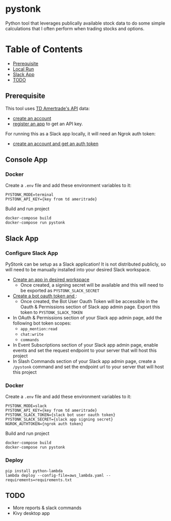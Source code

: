 pystonk
=======

Python tool that leverages publically available stock data to do some simple calculations that I often perform when
trading stocks and options.

# Table of Contents
* [Prerequisite](#prerequisite)
* [Local Run](#local-run)
* [Slack App](#slack-app)
* [TODO](#todo)

## Prerequisite
This tool uses [TD Amertrade's API](https://developer.tdameritrade.com/apis) data:
* [create an account](https://developer.tdameritrade.com/content/getting-started#createAccount)
* [register an app](https://developer.tdameritrade.com/content/getting-started#registerApp) to get an API key.

For running this as a Slack app locally, it will need an Ngrok auth token:
* [create an account and get an auth token](https://ngrok.com/)

## Console App
### Docker
Create a `.env` file and add these environment variables to it:
```shell script
PYSTONK_MODE=terminal
PYSTONK_API_KEY={key from td ameritrade}
```

Build and run project
```shell script
docker-compose build
docker-compose run pystonk
```

## Slack App
### Configure Slack App
PyStonk can be setup as a Slack application! It is not distributed publicly, so will need to be manually installed into your
desired Slack workspace.
* [Create an app in desired workspace](https://api.slack.com/apps?new_app=1)
  * Once created, a signing secret will be available and this will need to be exported as `PYSTONK_SLACK_SECRET`
* [Create a bot oauth token and ](https://api.slack.com/legacy/oauth):
  * Once created, the Bot User Oauth Token will be accessible in the Oauth & Permissions section of Slack app admin page. Export this token to `PYSTONK_SLACK_TOKEN`
* In OAuth & Permissions section of your Slack app admin page, add the following bot token scopes:
  * `app_mention:read`
  * `chat:write`
  * `commands`
* In Event Subscriptions section of your Slack app admin page, enable events and set the request endpoint to your server that will host this project
* In Slash Commands section of your Slack app admin page, create a `/pystonk` command and set the endpoint url to your server that will host this project

### Docker
Create a `.env` file and add these environment variables to it:
```shell script
PYSTONK_MODE=slack
PYSTONK_API_KEY={key from td ameritrade}
PYSTONK_SLACK_TOKEN={slack bot user oauth token}
PYSTONK_SLACK_SECRET={slack app signing secret}
NGROK_AUTHTOKEN={ngrok auth token}
```

Build and run project
```shell script
docker-compose build
docker-compose run pystonk
```

### Deploy
```shell script
pip install python-lambda
lambda deploy --config-file=aws_lambda.yaml --requirements=requirements.txt
```

## TODO
- More reports & slack commands
- Kivy desktop app